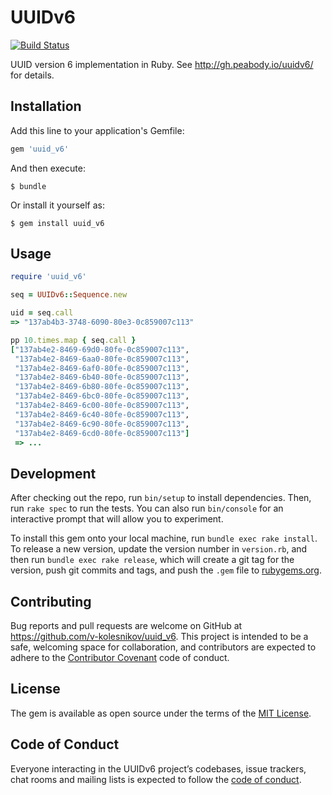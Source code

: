# UUIDv6

[![Build Status](https://travis-ci.org/v-kolesnikov/uuid_v6.svg?branch=master)](https://travis-ci.org/v-kolesnikov/uuid_v6)

UUID version 6 implementation in Ruby. See http://gh.peabody.io/uuidv6/ for details.

## Installation

Add this line to your application's Gemfile:

```ruby
gem 'uuid_v6'
```

And then execute:

    $ bundle

Or install it yourself as:

    $ gem install uuid_v6

## Usage

```ruby
require 'uuid_v6'

seq = UUIDv6::Sequence.new

uid = seq.call
=> "137ab4b3-3748-6090-80e3-0c859007c113"

pp 10.times.map { seq.call }
["137ab4e2-8469-69d0-80fe-0c859007c113",
 "137ab4e2-8469-6aa0-80fe-0c859007c113",
 "137ab4e2-8469-6af0-80fe-0c859007c113",
 "137ab4e2-8469-6b40-80fe-0c859007c113",
 "137ab4e2-8469-6b80-80fe-0c859007c113",
 "137ab4e2-8469-6bc0-80fe-0c859007c113",
 "137ab4e2-8469-6c00-80fe-0c859007c113",
 "137ab4e2-8469-6c40-80fe-0c859007c113",
 "137ab4e2-8469-6c90-80fe-0c859007c113",
 "137ab4e2-8469-6cd0-80fe-0c859007c113"]
 => ...
```

## Development

After checking out the repo, run `bin/setup` to install dependencies. Then, run `rake spec` to run the tests. You can also run `bin/console` for an interactive prompt that will allow you to experiment.

To install this gem onto your local machine, run `bundle exec rake install`. To release a new version, update the version number in `version.rb`, and then run `bundle exec rake release`, which will create a git tag for the version, push git commits and tags, and push the `.gem` file to [rubygems.org](https://rubygems.org).

## Contributing

Bug reports and pull requests are welcome on GitHub at https://github.com/v-kolesnikov/uuid_v6. This project is intended to be a safe, welcoming space for collaboration, and contributors are expected to adhere to the [Contributor Covenant](http://contributor-covenant.org) code of conduct.

## License

The gem is available as open source under the terms of the [MIT License](https://opensource.org/licenses/MIT).

## Code of Conduct

Everyone interacting in the UUIDv6 project’s codebases, issue trackers, chat rooms and mailing lists is expected to follow the [code of conduct](https://github.com/v-kolesnikov/uuid_v6/blob/master/CODE_OF_CONDUCT.md).
